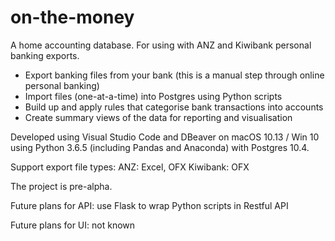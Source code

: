 # on-the-money
A home accounting database. For using with ANZ and Kiwibank personal banking exports.
- Export banking files from your bank (this is a manual step through online personal banking)
- Import files (one-at-a-time) into Postgres using Python scripts
- Build up and apply rules that categorise bank transactions into accounts
- Create summary views of the data for reporting and visualisation

Developed using Visual Studio Code and DBeaver on macOS 10.13 / Win 10 using Python 3.6.5 (including Pandas and Anaconda) with Postgres 10.4.

Support export file types:
ANZ: Excel, OFX
Kiwibank: OFX

The project is pre-alpha.

Future plans for API: use Flask to wrap Python scripts in Restful API

Future plans for UI: not known

